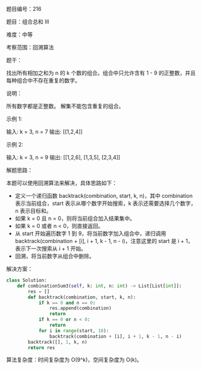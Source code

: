 题目编号：216

题目：组合总和 III

难度：中等

考察范围：回溯算法

题干：

找出所有相加之和为 n 的 k 个数的组合。组合中只允许含有 1 - 9 的正整数，并且每种组合中不存在重复的数字。

说明：

所有数字都是正整数。
解集不能包含重复的组合。 

示例 1:

输入: k = 3, n = 7
输出: [[1,2,4]]

示例 2:

输入: k = 3, n = 9
输出: [[1,2,6], [1,3,5], [2,3,4]]

解题思路：

本题可以使用回溯算法来解决，具体思路如下：

- 定义一个递归函数 backtrack(combination, start, k, n)，其中 combination 表示当前组合，start 表示从哪个数字开始搜索，k 表示还需要选择几个数字，n 表示目标和。
- 如果 k = 0 且 n = 0，则将当前组合加入结果集中。
- 如果 k = 0 或者 n < 0，则直接返回。
- 从 start 开始遍历数字 1 到 9，将当前数字加入组合中，递归调用 backtrack(combination + [i], i + 1, k - 1, n - i)，注意这里的 start 是 i + 1，表示下一次搜索从 i + 1 开始。
- 回溯，将当前数字从组合中删除。

解决方案：

```python
class Solution:
    def combinationSum3(self, k: int, n: int) -> List[List[int]]:
        res = []
        def backtrack(combination, start, k, n):
            if k == 0 and n == 0:
                res.append(combination)
                return
            if k == 0 or n < 0:
                return
            for i in range(start, 10):
                backtrack(combination + [i], i + 1, k - 1, n - i)
        backtrack([], 1, k, n)
        return res
```

算法复杂度：时间复杂度为 O(9^k)，空间复杂度为 O(k)。